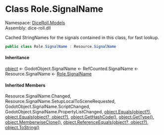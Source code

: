 # <a id="DiceRoll_Models_Role_SignalName"></a> Class Role.SignalName

Namespace: [DiceRoll.Models](DiceRoll.Models.md)  
Assembly: dice\-roll.dll  

Cached StringNames for the signals contained in this class, for fast lookup.

```csharp
public class Role.SignalName : Resource.SignalName
```

#### Inheritance

[object](https://learn.microsoft.com/dotnet/api/system.object) ← 
GodotObject.SignalName ← 
RefCounted.SignalName ← 
Resource.SignalName ← 
[Role.SignalName](DiceRoll.Models.Role.SignalName.md)

#### Inherited Members

Resource.SignalName.Changed, 
Resource.SignalName.SetupLocalToSceneRequested, 
GodotObject.SignalName.ScriptChanged, 
GodotObject.SignalName.PropertyListChanged, 
[object.Equals\(object?\)](https://learn.microsoft.com/dotnet/api/system.object.equals\#system\-object\-equals\(system\-object\)), 
[object.Equals\(object?, object?\)](https://learn.microsoft.com/dotnet/api/system.object.equals\#system\-object\-equals\(system\-object\-system\-object\)), 
[object.GetHashCode\(\)](https://learn.microsoft.com/dotnet/api/system.object.gethashcode), 
[object.GetType\(\)](https://learn.microsoft.com/dotnet/api/system.object.gettype), 
[object.MemberwiseClone\(\)](https://learn.microsoft.com/dotnet/api/system.object.memberwiseclone), 
[object.ReferenceEquals\(object?, object?\)](https://learn.microsoft.com/dotnet/api/system.object.referenceequals), 
[object.ToString\(\)](https://learn.microsoft.com/dotnet/api/system.object.tostring)


